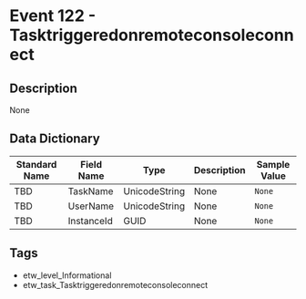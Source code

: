 # Event 122 - Tasktriggeredonremoteconsoleconnect

## Description
None

## Data Dictionary
|Standard Name|Field Name|Type|Description|Sample Value|
|---|---|---|---|---|
|TBD|TaskName|UnicodeString|None|`None`|
|TBD|UserName|UnicodeString|None|`None`|
|TBD|InstanceId|GUID|None|`None`|

## Tags
* etw_level_Informational
* etw_task_Tasktriggeredonremoteconsoleconnect